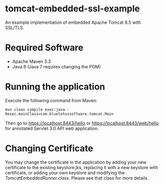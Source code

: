# tomcat-embedded-ssl-example
An example implementation of embedded Apache Tomcat 8.5 with SSL/TLS.

# Required Software
* Apache Maven 3.3
* Java 8 (Java 7 requires changing the POM)

# Running the application
Execute the following command from Maven:
```
mvn clean compile exec:java -Dexec.mainClass=com.bluelotussoftware.tomcat.Main
```
Then go to <a href="https://localhost:8443/hello">https://localhost:8443/hello</a> or <a href="https://localhost:8443/web/hello">https://localhost:8443/web/hello</a> for annotated Servlet 3.0 API web application.

# Changing Certificate
You may change the certificate in the application by adding your new certificate to the existing keystore.jks, replacing it with a new keystore with certificate, or adding your own keystore and modifying the *TomcatEmbeddedRunner.class*. Please see that class for more details.
